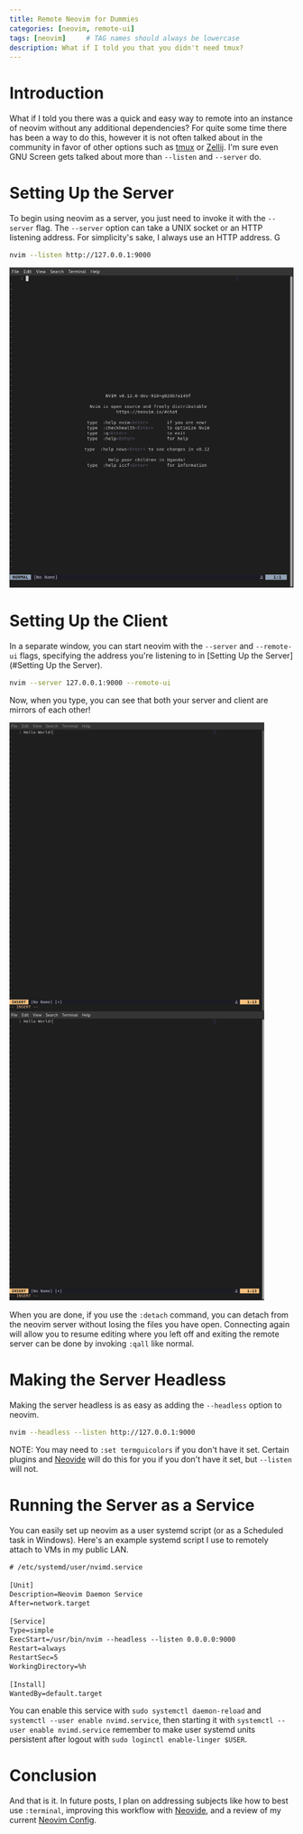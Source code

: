 ```yaml
---
title: Remote Neovim for Dummies
categories: [neovim, remote-ui]
tags: [neovim]     # TAG names should always be lowercase
description: What if I told you that you didn't need tmux?
---
```


# Introduction

What if I told you there was a quick and easy way to remote into an instance
of neovim without any additional dependencies? For quite some time there has
been a way to do this, however it is not often talked about in the community
in favor of other options such as [tmux](https://github.com/tmux/tmux) or
[Zellij](https://zellij.dev/). I'm sure even GNU Screen gets talked about more
than `--listen` and `--server` do.

# Setting Up the Server

To begin using neovim as a server, you just need to invoke it with the
`--server` flag. The `--server` option can take a UNIX socket or an HTTP
listening address. For simplicity's sake, I always use an HTTP address.
G
```bash
nvim --listen http://127.0.0.1:9000
```

![tui-server-1](assets/img/tui-server-1.png "Starting the TUI Server")

# Setting Up the Client

In a separate window, you can start neovim with the `--server` and
`--remote-ui` flags, specifying the address you're listening to in
[Setting Up the Server](#Setting Up the Server).

```bash
nvim --server 127.0.0.1:9000 --remote-ui
```

Now, when you type, you can see that both your server and client are mirrors
of each other! 

![tui-server-2](assets/img/tui-server-2.png "Remote TUI")

When you are done, if you use the `:detach` command, you can detach from the
neovim server without losing the files you have open. Connecting again will
allow you to resume editing where you left off and exiting the remote server
can be done by invoking `:qall` like normal.


# Making the Server Headless

Making the server headless is as easy as adding the `--headless` option to
neovim.

```bash
nvim --headless --listen http://127.0.0.1:9000
```

NOTE: You may need to `:set termguicolors` if you don't have it set. Certain
plugins and [Neovide](https://neovide.dev/) will do this for you if you don't
have it set, but `--listen` will not.

# Running the Server as a Service

You can easily set up neovim as a user systemd script (or as a Scheduled task
in Windows). Here's an example systemd script I use to remotely attach to VMs
in my public LAN.

```systemd
# /etc/systemd/user/nvimd.service

[Unit]
Description=Neovim Daemon Service
After=network.target

[Service]
Type=simple
ExecStart=/usr/bin/nvim --headless --listen 0.0.0.0:9000
Restart=always
RestartSec=5
WorkingDirectory=%h

[Install]
WantedBy=default.target
```

You can enable this service with `sudo systemctl daemon-reload` and 
`systemctl --user enable nvimd.service`, then starting it with
`systemctl --user enable nvimd.service` remember to make user systemd units 
persistent after logout with `sudo loginctl enable-linger $USER`.

# Conclusion

And that is it. In future posts, I plan on addressing subjects like how to
best use `:terminal`, improving this workflow with
[Neovide](https://neovide.dev/), and a review of my current
[Neovim Config](https://github.com/Kraust/nvim).
